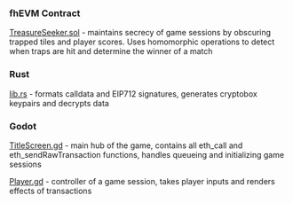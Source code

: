 ### fhEVM Contract

[TreasureSeeker.sol](https://github.com/Cactoidal/Treasure-Seeker/blob/main/contracts/TreasureSeeker.sol) - maintains secrecy of game sessions by obscuring trapped tiles and player scores.  Uses homomorphic operations to detect when traps are hit and determine the winner of a match

### Rust

[lib.rs](https://github.com/Cactoidal/Treasure-Seeker/blob/main/godot/rust/lib.rs) - formats calldata and EIP712 signatures, generates cryptobox keypairs and decrypts data

### Godot

[TitleScreen.gd](https://github.com/Cactoidal/Treasure-Seeker/blob/main/godot/TitleScreen.gd) - main hub of the game, contains all eth_call and eth_sendRawTransaction functions, handles queueing and initializing game sessions

[Player.gd](https://github.com/Cactoidal/Treasure-Seeker/blob/main/godot/Player.gd) - controller of a game session, takes player inputs and renders effects of transactions
